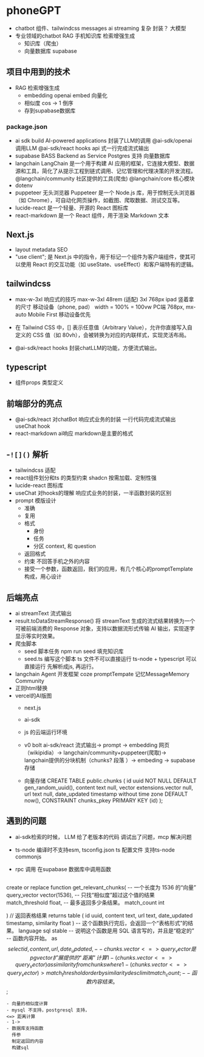 # phoneGPT

- chatbot
  组件、tailwindcss  messages
  ai streaming 复杂 封装？
  大模型
- 专业领域的chatbot
  RAG 手机知识库 检索增强生成
  - 知识库（爬虫）
  - 向量数据库 supabase

## 项目中用到的技术

- RAG 检索增强生成
  - embedding openai embed  向量化
  - 相似度 cos  -> 1 倒序
  - 存到supabase数据库

### package.json

- ai sdk
  build AI-powered applications
  封装了LLM的调用
  @ai-sdk/openai  调用LLM
  @ai-sdk/react hooks api 式一行完成流式输出
- supabase
  BASS Backend as Service
  Postgres 支持 向量数据库
- langchain
  LangChain 是一个用于构建 AI 应用的框架，它连接大模型、数据源和工具，简化了从提示工程到链式调用、记忆管理和代理决策的开发流程。
  @langchain/community  社区提供的工具(爬虫)
  @langchain/core  核心模块
- dotenv
- puppeteer 无头浏览器
  Puppeteer 是一个 Node.js 库，用于控制无头浏览器（如 Chrome），可自动化网页操作，如截图、爬取数据、测试交互等。
- lucide-react  是一个轻量、开源的 React 图标库
- react-markdown  是一个 React 组件，用于渲染 Markdown 文本

## Next.js

- layout metadata
  SEO
- "use client"; 是 Next.js 中的指令，用于标记一个组件为客户端组件，使其可以使用 React 的交互功能（如 useState、useEffect）和客户端特有的逻辑。

## tailwindcss

- max-w-3xl
  响应式的技巧
  max-w-3xl
  48rem (适配) 3xl  768px ipad 竖着拿的尺寸
  移动设备（phone, pad） width = 100% = 100vw
  PC端 768px, mx-auto
  Mobile First 移动设备优先
- 在 Tailwind CSS 中，[] 表示任意值（Arbitrary Value），允许你直接写入自定义的 CSS 值（如 80vh），会被转换为对应的内联样式，实现灵活布局。

- @ai-sdk/react
  hooks 封装chatLLM的功能，方便流式输出。

## typescript

- 组件props 类型定义

## 前端部分的亮点

- @ai-sdk/react 对chatBot 响应式业务的封装 一行代码完成流式输出
  useChat hook
- react-markdown ai响应 markdown是主要的格式

## -```![]()``` 解析

- tailwindcss 适配
- react组件划分和ts 的类型约束
  shadcn 按需加载、定制性强
- lucide-react 图标库
- useChat 对hooks的理解 响应式业务的封装，一半函数封装的区别
- prompt 模版设计
  - 准确
  - 复用
  - 格式
    - 身份
    - 任务
    - 分区 context, 和 question
  - 返回格式
  - 约束 不回答手机之外的内容
  - 接受一个参数，函数返回，我们的应用，有几个核心的promptTemplate 构成，用心设计

## 后端亮点

- ai streamText 流式输出
- result.toDataStreamResponse() 将 streamText 生成的流式结果转换为一个可被前端消费的 Response 对象，支持以数据流形式传输 AI 输出，实现逐字显示等实时效果。
- 爬虫脚本
  - seed 脚本任务
    npm run seed
    填充知识库
  - seed.ts 编写这个脚本
    ts 文件不可以直接运行
    ts-node + typescript 可以直接运行
    先解析成js, 再运行。
- langchain Agent 开发框架
  coze  promptTempate  记忆MessageMemory Community
- 正则html替换
- vercel的AI版图
  - next.js
  - ai-sdk
  - js 的云端运行环境
  - v0 bolt
      ai-sdk/react 流式输出-> prompt -> embedding
      网页（wikipidia）-> langchain/community+puppeteer(爬取)->  
      langchain提供的分块机制（chunks? 段落 ）-> embeding -> supabase 存储

  - 向量存储
  CREATE TABLE public.chunks (
    id uuid NOT NULL DEFAULT gen_random_uuid(),
    content text null,
    vector extensions.vector null,
    url text null,
    date_updated timestamp without time zone DEFAULT now(),
    CONSTRAINT chunks_pkey PRIMARY KEY (id)
  );

## 遇到的问题

- ai-sdk检索的时候， LLM 给了老版本的代码 调试出了问题，mcp 解决问题
- ts-node 编译时不支持esm,
  tsconfig.json ts 配置文件
  支持ts-node commonjs

- rpc 调用
  在supabase 数据库中调用函数

  ```sql

create or replace function get_relevant_chunks(
  -- 一个长度为 1536 的“向量”
  query_vector vector(1536),
  -- 只找“相似度”超过这个值的结果
  match_threshold float,
  -- 最多返回多少条结果。
  match_count int

)
// 返回表格结果
returns table (
  id uuid,
  content text,
  url text,
  date_updated timestamp,
  similarity float
)
-- 这个函数执行完后，会返回一个“表格形式”的结果。
language sql stable
-- 说明这个函数是用 SQL 语言写的，并且是“稳定的”
-- 函数内容开始。
as $$
  select
    id,
    content,
    url,
    date_updated,
    -- chunks.vector <=> query_vector 是 pgvector 扩展提供的“距离”计算
    1 - (chunks.vector <=> query_vector) as similarity
  from chunks
  where 1 - (chunks.vector <=> query_vector) > match_threshold
  order by similarity desc
  limit match_count;
  -- 函数内容结束。
$$;

  ```
- 向量的相似度计算
  - mysql 不支持，postgresql 支持，
  <=> 距离计算
  - 1->
  - 数据库支持函数
    传参
    制定返回的内容
    构建sql